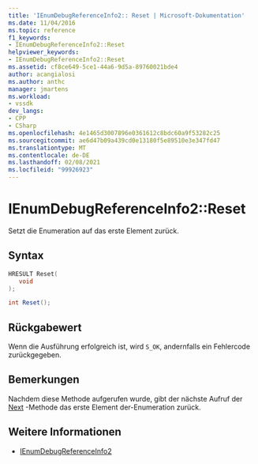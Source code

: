 ```yaml
---
title: 'IEnumDebugReferenceInfo2:: Reset | Microsoft-Dokumentation'
ms.date: 11/04/2016
ms.topic: reference
f1_keywords:
- IEnumDebugReferenceInfo2::Reset
helpviewer_keywords:
- IEnumDebugReferenceInfo2::Reset
ms.assetid: cf8ce649-5ce1-44a6-9d5a-89760021bde4
author: acangialosi
ms.author: anthc
manager: jmartens
ms.workload:
- vssdk
dev_langs:
- CPP
- CSharp
ms.openlocfilehash: 4e1465d3007896e0361612c8bdc60a9f53282c25
ms.sourcegitcommit: ae6d47b09a439cd0e13180f5e89510e3e347fd47
ms.translationtype: MT
ms.contentlocale: de-DE
ms.lasthandoff: 02/08/2021
ms.locfileid: "99926923"
---
```

# <a name="ienumdebugreferenceinfo2reset"></a>IEnumDebugReferenceInfo2::Reset
Setzt die Enumeration auf das erste Element zurück.

## <a name="syntax"></a>Syntax

```cpp
HRESULT Reset(
   void
);
```

```csharp
int Reset();
```

## <a name="return-value"></a>Rückgabewert
 Wenn die Ausführung erfolgreich ist, wird `S_OK`, andernfalls ein Fehlercode zurückgegeben.

## <a name="remarks"></a>Bemerkungen
 Nachdem diese Methode aufgerufen wurde, gibt der nächste Aufruf der [Next](../../../extensibility/debugger/reference/ienumdebugreferenceinfo2-next.md) -Methode das erste Element der-Enumeration zurück.

## <a name="see-also"></a>Weitere Informationen
- [IEnumDebugReferenceInfo2](../../../extensibility/debugger/reference/ienumdebugreferenceinfo2.md)
